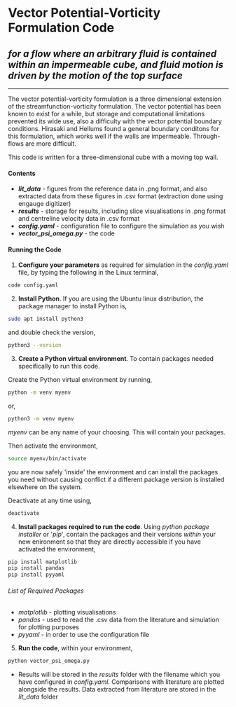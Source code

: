 Vector Potential-Vorticity Formulation Code
===========================================

*for a flow where an arbitrary fluid is contained within an impermeable cube, and fluid motion is driven by the motion of the top surface*
-----------------------------

---------------------------------------------

The vector potential-vorticity formulation is a three dimensional extension of the streamfunction-vorticity formulation. The vector potential has been known to exist for a while, but storage and computational limitations prevented its wide use, also a difficulty with the vector potential boundary conditions. Hirasaki and Hellums found a general boundary conditons for this formulation, which works well if the walls are impermeable. Through-flows are more difficult.

This code is written for a three-dimensional cube with a moving top wall.

#### Contents

* _**lit_data**_ - figures from the reference data in .png format, and also extracted data from these figures in .csv format (extraction done using engauge digitizer)
* _**results**_ - storage for results, including slice visualisations in .png format and centreline velocity data in .csv format
* _**config.yaml**_ - configuration file to configure the simulation as you wish
* _**vector_psi_omega.py**_ - the code

#### Running the Code
  
1. **Configure your parameters** as required for simulation in the *config.yaml* file, by typing the following in the Linux terminal,

```bash
code config.yaml
```

2. **Install Python**. If you are using the Ubuntu linux distribution, the package manager to install Python is,

```bash
sudo apt install python3
```

and double check the version,

```bash
python3 --version
```

3. **Create a Python virtual environment**. To contain packages needed specifically to run this code.

Create the Python virtual environment by running,

```bash
python -m venv myenv
```

or,

```bash
python3 -m venv myenv
```

*myenv* can be any name of your choosing. This will contain your packages.

Then activate the environment,

```bash
source myenv/bin/activate
```

you are now safely 'inside' the environment and can install the packages you need without causing conflict if a different package version is installed elsewhere on the system.

Deactivate at any time using,

```bash
deactivate
```

4. **Install packages required to run the code**. Using *python package installer* or '*pip*', contain the packages and their versions *within* your new enironment so that they are directly accessible if you have activated the environment,

```bash
pip install matplotlib
pip install pandas
pip install pyyaml
```

###### List of Required Packages

* *matplotlib* - plotting visualisations
* *pandas* - used to read the .csv data from the literature and simulation for plotting purposes
* *pyyaml* - in order to use the configuration file

5. **Run the code**, within your environment,

```bash
python vector_psi_omega.py
```

* Results will be stored in the *results* folder with the filename which you have configured in *config.yaml*. Comparisons with literature are plotted alongside the results. Data extracted from literature are stored in the *lit_data* folder